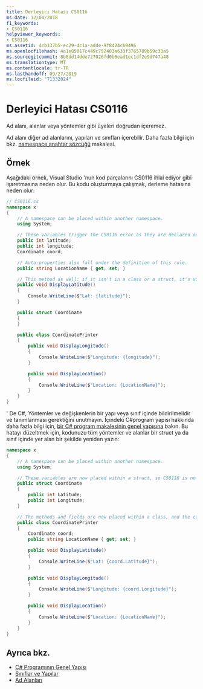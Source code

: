 ```yaml
---
title: Derleyici Hatası CS0116
ms.date: 12/04/2018
f1_keywords:
- CS0116
helpviewer_keywords:
- CS0116
ms.assetid: 4cb137b5-ec29-4c1a-adde-9f8424cb9496
ms.openlocfilehash: 4a1e85017c449c752403a633f3765789b59c33a5
ms.sourcegitcommit: 8b8dd14dde727026fd0b6ead1ec1df2e9d747a48
ms.translationtype: MT
ms.contentlocale: tr-TR
ms.lasthandoff: 09/27/2019
ms.locfileid: "71332024"
---
```

# <a name="compiler-error-cs0116"></a>Derleyici Hatası CS0116

Ad alanı, alanlar veya yöntemler gibi üyeleri doğrudan içeremez.

Ad alanı diğer ad alanlarını, yapıları ve sınıfları içerebilir. Daha fazla bilgi için bkz. [namespace anahtar sözcüğü](../keywords/namespace.md) makalesi.

## <a name="example"></a>Örnek

Aşağıdaki örnek, Visual Studio 'nun kod parçalarını CS0116 ihlal ediyor gibi işaretmasına neden olur. Bu kodu oluşturmaya çalışmak, derleme hatasına neden olur:

```csharp
// CS0116.cs
namespace x
{
    // A namespace can be placed within another namespace.
    using System;

    // These variables trigger the CS0116 error as they are declared outside of a struct or class.
    public int latitude;
    public int longitude;
    Coordinate coord;

    // Auto-properties also fall under the definition of this rule.
    public string LocationName { get; set; }

    // This method as well: if it isn't in a class or a struct, it's violating CS0116.
    public void DisplayLatitude()
    {
        Console.WriteLine($"Lat: {latitude}");
    }

    public struct Coordinate
    {
    }

    public class CoordinatePrinter
    {
        public void DisplayLongitude()
        {
            Console.WriteLine($"Longitude: {longitude}");
        }

        public void DisplayLocation()
        {
            Console.WriteLine($"Location: {LocationName}");
        }
    }
}
```

' De C#, Yöntemler ve değişkenlerin bir yapı veya sınıf içinde bildirilmelidir ve tanımlanması gerektiğini unutmayın. İçindeki C#program yapısı hakkında daha fazla bilgi için, [bir C# program makalesinin genel yapısına](../../programming-guide/inside-a-program/general-structure-of-a-csharp-program.md) bakın. Bu hatayı düzeltmek için, kodunuzu tüm yöntemler ve alanlar bir struct ya da sınıf içinde yer alan bir şekilde yeniden yazın:

```csharp
namespace x
{
    // A namespace can be placed within another namespace.
    using System;

    // These variables are now placed within a struct, so CS0116 is no longer violated.
    public struct Coordinate
    {
        public int Latitude;
        public int Longitude;
    }

    // The methods and fields are now placed within a class, and the compiler is satisfied.
    public class CoordinatePrinter
    {
        Coordinate coord;
        public string LocationName { get; set; }

        public void DisplayLatitude()
        {
            Console.WriteLine($"Lat: {coord.Latitude}");
        }

        public void DisplayLongitude()
        {
            Console.WriteLine($"Longitude: {coord.Longitude}");
        }

        public void DisplayLocation()
        {
            Console.WriteLine($"Location: {LocationName}");
        }
    }
}
```

## <a name="see-also"></a>Ayrıca bkz.

- [C# Programının Genel Yapısı](../../programming-guide/inside-a-program/general-structure-of-a-csharp-program.md)
- [Sınıflar ve Yapılar](../../programming-guide/classes-and-structs/index.md)
- [Ad Alanları](../../programming-guide/namespaces/index.md)
